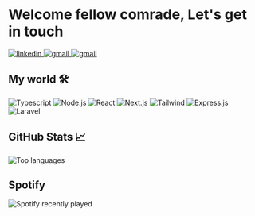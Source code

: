 # Welcome fellow comrade, Let's get in touch
 
<a href="https://www.linkedin.com/in/donfack-eddy-harold">
<img src="https://img.shields.io/badge/LinkedIn-blue?logo=linkedin&logoColor=white&style=for-the-badge" alt="linkedin" />
</a>

<a href="mailto:donfackeddyharold@gmail.com">
<img src="https://img.shields.io/badge/Gmail-red?logo=gmail&logoColor=white&style=for-the-badge" alt="gmail" />
</a>

<a href="https://twitter.com/EdiHarorudo">
<img src="https://img.shields.io/badge/Twitter-blue?logo=linkedin&logoColor=white&style=for-the-badge" alt="gmail" />
</a>

## My world 🛠
<div>
    <img alt="Typescript" src="https://img.shields.io/badge/TypeScript-3178C6?logo=typescript&logoColor=white" />
    <img alt="Node.js" src="https://img.shields.io/badge/Node.js-6DA55F?logo=node.js&logoColor=white" />
    <img alt="React" src="https://img.shields.io/badge/React-%2320232a.svg?logo=react&logoColor=%2361DAFB" />
    <img alt="Next.js" src="https://img.shields.io/badge/Next.js-black?logo=next.js&logoColor=white">
    <img alt="Tailwind" src="https://img.shields.io/badge/Tailwind%20css-35BDB2?logo=tailwind%20css%20react&logoColor=white" />
    <img alt="Express.js" src="https://img.shields.io/badge/Express.js-%23404d59.svg?logo=express&logoColor=%2361DAFB" />
    <img alt="Laravel" src="https://img.shields.io/badge/Laravel-%23FF2D20.svg?logo=laravel&logoColor=white" />
</div>


## GitHub Stats 📈
<div>
   <img src="https://github-readme-stats.vercel.app/api/top-langs?username=eddyharold&layout=compact&hide_border=true&langs_count=10" alt="Top languages" />
<div>
    
## Spotify
    
![Spotify recently played](https://spotify-recently-played-readme.vercel.app/api?user=31n2pvcnmxktrwaceqjzrmmlnhqe&count=3&width=700)
